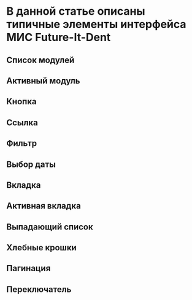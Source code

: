 # В данной статье описаны типичные элементы интерфейса МИС Future-It-Dent

## Список модулей

## Активный модуль

## Кнопка

## Ссылка

## Фильтр

## Выбор даты

## Вкладка

## Активная вкладка

## Выпадающий список

## Хлебные крошки

## Пагинация

## Переключатель


